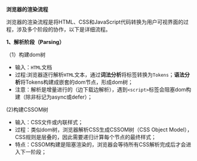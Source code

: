 **浏览器的渲染流程**

浏览器的渲染流程是将HTML、CSS和JavaScript代码转换为用户可视界面的过程，涉及多个阶段的协作，以下是详细流程。

**1、解析阶段（Parsing）**

（1）构建dom树
- 输入：`HTML`文档
- 过程:浏览器逐行解析`HTML`文本，通过**词法分析**将标签转换为`Tokens`；**语法分析**将Tokens构建成嵌套的dom节点，形成dom树；
- 注意：解析是增量进行的（边下载边解析），遇到`<script>`标签会阻塞dom构建（除非标记为async或defer）；

(2)构建CSSOM树
- 输入：CSS文件或内联样式；
- 过程：类似dom树，浏览器解析CSS生成CSSOM树（CSS Object Model），CSS规则是层叠的，因此需要递归计算每个节点的最终样式；
- 特点：CSSOM构建是阻塞渲染的，浏览器会等待所有CSS解析完成后才会进入下一阶段；
